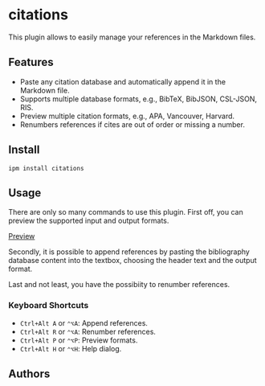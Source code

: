 # citations

This plugin allows to easily manage your references in the Markdown files.

## Features

- Paste any citation database and automatically append it in the Markdown file.
- Supports multiple database formats, e.g., BibTeX, BibJSON, CSL-JSON, RIS.
- Preview multiple citation formats, e.g., APA, Vancouver, Harvard.
- Renumbers references if cites are out of order or missing a number.

## Install

```shell
ipm install citations
```

## Usage

There are only so many commands to use this plugin.
First off, you can preview the supported input and output formats.

[Preview](img/preview.png)

Secondly, it is possible to append references by pasting the bibliography database content into the textbox,
choosing the header text and the output format.

Last and not least, you have the possibiity to renumber references.

### Keyboard Shortcuts

- `Ctrl+Alt A` or `⌃⌥A`: Append references.
- `Ctrl+Alt R` or `⌃⌥A`: Renumber references.
- `Ctrl+Alt P` or `⌃⌥P`: Preview formats.
- `Ctrl+Alt H` or `⌃⌥H`: Help dialog.

## Authors
